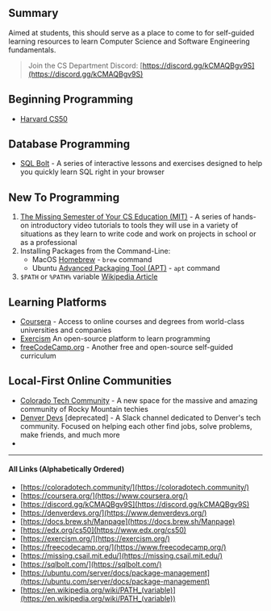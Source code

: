 ## Summary

Aimed at students, this should serve as a place to come to for self-guided learning resources to learn Computer Science and Software Engineering fundamentals.

> Join the CS Department Discord: [https://discord.gg/kCMAQBgv9S](https://discord.gg/kCMAQBgv9S)

## Beginning Programming

- [Harvard CS50](https://www.edx.org/cs50)
 
## Database Programming

- [SQL Bolt](https://sqlbolt.com/) - A series of interactive lessons and exercises designed to help you quickly learn SQL right in your browser

## New To Programming

1. [The Missing Semester of Your CS Education (MIT)](https://missing.csail.mit.edu/) - A series of hands-on introductory video tutorials to tools they will use in a variety of situations as they learn to write code and work on projects in school or as a professional
2. Installing Packages from the Command-Line:
    - MacOS [Homebrew](https://docs.brew.sh/Manpage) - `brew` command
    - Ubuntu [Advanced Packaging Tool (APT)](https://ubuntu.com/server/docs/package-management) - `apt` command
3. `$PATH` or `%PATH%` variable [Wikipedia Article](https://en.wikipedia.org/wiki/PATH_(variable))

## Learning Platforms

- [Coursera](https://www.coursera.org/) - Access to online courses and degrees from world-class universities and companies
- [Exercism](https://exercism.org/) An open-source platform to learn programming
- [freeCodeCamp.org](https://www.freecodecamp.org/) - Another free and open-source self-guided curriculum 

## Local-First Online Communities

- [Colorado Tech Community](https://coloradotech.community/) - A new space for the massive and amazing community of Rocky Mountain techies
- [Denver Devs](https://www.denverdevs.org/) [deprecated] - A Slack channel dedicated to Denver's tech community. Focused on helping each other find jobs, solve problems, make friends, and much more
- 
---

#### All Links (Alphabetically Ordered)

- [https://coloradotech.community/](https://coloradotech.community/)
- [https://coursera.org/](https://www.coursera.org/)
- [https://discord.gg/kCMAQBgv9S](https://discord.gg/kCMAQBgv9S)
- [https://denverdevs.org/](https://www.denverdevs.org/)
- [https://docs.brew.sh/Manpage](https://docs.brew.sh/Manpage)
- [https://edx.org/cs50](https://www.edx.org/cs50)
- [https://exercism.org/](https://exercism.org/)
- [https://freecodecamp.org/](https://www.freecodecamp.org/)
- [https://missing.csail.mit.edu/](https://missing.csail.mit.edu/)
- [https://sqlbolt.com/](https://sqlbolt.com/)
- [https://ubuntu.com/server/docs/package-management](https://ubuntu.com/server/docs/package-management)
- [https://en.wikipedia.org/wiki/PATH_(variable)](https://en.wikipedia.org/wiki/PATH_(variable))
